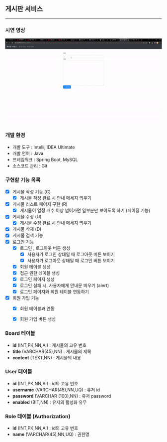 ## 게시판 서비스

---

### 시연 영상
![메인페이지 프로토타입](Document/BoardService.gif)

### 개발 환경
* 개발 도구 : Intellij IDEA Ultimate
* 개발 언어 : Java
* 프레임워크 : Spring Boot, MySQL
* 소스코드 관리 : Git


### 구현할 기능 목록

- [X] 게시물 작성 기능 (C) 
  - [X] 게시물 작성 완료 시 안내 메세지 띄우기
- [X] 게시물 리스트 페이지 구현 (R)  
    - [X] 게시물이 일정 개수 이상 넘어가면 일부분만 보이도록 하기 (페이징 기능)
- [X] 게시물 수정 (U)
  - [X] 게시물 수정 완료 시 안내 메세지 띄우기 
- [X] 게시물 삭제 (D)
- [X] 게시물 검색 기능
- [X] 로그인 기능
  - [X] 로그인 , 로그아웃 버튼 생성
    - [X] 사용자가 로그인 상태일 때 로그아웃 버튼 보이기
    - [X] 사용자가 로그아웃 상태일 때 로그인 버튼 보이기
  - [X] 회원 테이블 생성
  - [X] 접근 권한 테이블 생성
  - [X] 로그인 페이지 생성
  - [X] 로그인 실패 시, 사용자에게 안내문 띄우기 (alert)
  - [X] 로그인 페이지와 회원 테이블 연동하기
- [X] 회원 가입 기능 
  - [X] 회원 테이블과 연동 
  - [X] 회원 가입 버튼 생성


### Board 테이블
* **id** (INT,PK,NN,AI) : 게시물의 고유 번호
* **title** (VARCHAR(45),NN) : 게시물의 제목
* **content** (TEXT,NN) : 게시물의 내용

### User 테이블
* **id** (INT,PK,NN,AI) : id의 고유 번호
* **username** (VARCHAR(45),NN,UQ) : 유저 id
* **password** (VARCHAR (100),NN) : 유저 password
* **enabled** (BIT,NN) : 유저의 활성화 유무

### Role 테이블 (Authorization)
* **id** (INT,PK,NN,AI) : id의 고유 번호
* **name** (VARCHAR(45),NN,UQ) : 권한명

